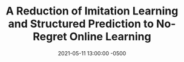 ---
layout: post
title: A Reduction of Imitation Learning and Structured Prediction to No-Regret Online Learning
authors: Stéphane Ross, Geoffrey J. Gordon, and J. Andrew Bagnell
venue: AISTATS 2011
published: 2010-11-02 13:00:00 -0500
link: https://arxiv.org/abs/1011.0686
date: 2021-05-11 13:00:00 -0500
location: Online
leader: David Defazio
tags:
- Learning
---